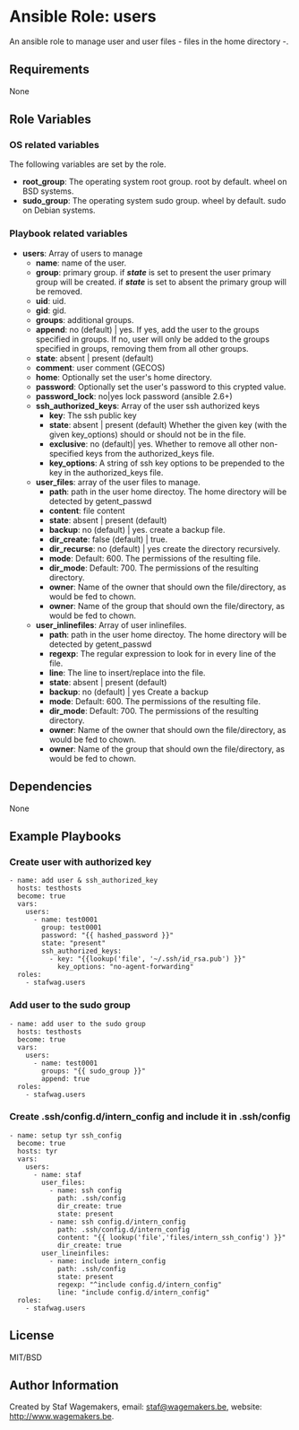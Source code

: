 # Ansible Role: users

An ansible role to manage user and user files - files in the home directory -.

## Requirements

None

## Role Variables

### OS related variables

The following variables are set by the role.

* **root_group**: The operating system root group. root by default. wheel on BSD systems.
* **sudo_group**: The operating system sudo group. wheel by default. sudo on Debian systems.

### Playbook related variables

* **users**:
  Array of users to manage
  * **name**: name of the user.
  * **group**: primary group. if ***state*** is set to present the user primary group will be created. if ***state*** is set to absent the primary group will be removed.
  * **uid**: uid.
  * **gid**: gid.
  * **groups**: additional groups.
  * **append**:  no (default) | yes.
If yes, add the user to the groups specified in groups. If no, user will only be added to the groups specified in groups, removing them from all other groups.
  * **state**:  absent | present (default)
  * **comment**: user comment (GECOS)
  * **home**: Optionally set the user's home directory.
  * **password**: Optionally set the user's password to this crypted value.
  * **password_lock**: no|yes lock password (ansible 2.6+)
  * **ssh_authorized_keys**: Array of the user ssh authorized keys
    * **key**: The ssh public key
    * **state**: absent | present (default) Whether the given key (with the given key_options) should or should not be in the file.
    * **exclusive**: no (default)| yes. Whether to remove all other non-specified keys from the authorized_keys file.
    * **key_options**: A string of ssh key options to be prepended to the key in the authorized_keys file.
  * **user_files**: array of the user files to manage.
    * **path**: path in the user home directoy. The home directory will be detected by getent_passwd
    * **content**: file content
    * **state**: absent | present (default)
    * **backup**: no (default) | yes. create a backup file.
    * **dir_create**: false (default) | true. 
    * **dir_recurse**: no (default) | yes create the directory recursively.
    * **mode**: Default: 600. The permissions of the resulting file.
    * **dir_mode**: Default: 700. The permissions of the resulting directory.
    * **owner**: Name of the owner that should own the file/directory, as would be fed to chown.
    * **owner**: Name of the group that should own the file/directory, as would be fed to chown.
  * **user_inlinefiles**: Array of user inlinefiles.
    * **path**: path in the user home directoy. The home directory will be detected by getent_passwd
    * **regexp**: The regular expression to look for in every line of the file.
    * **line**: The line to insert/replace into the file.
    * **state**: absent | present (default)
    * **backup**: no (default) | yes Create a backup
    * **mode**: Default: 600. The permissions of the resulting file.
    * **dir_mode**: Default: 700. The permissions of the resulting directory.
    * **owner**: Name of the owner that should own the file/directory, as would be fed to chown.
    * **owner**: Name of the group that should own the file/directory, as would be fed to chown.

## Dependencies

None

## Example Playbooks

### Create user with authorized key

```
- name: add user & ssh_authorized_key
  hosts: testhosts
  become: true
  vars:
    users:
      - name: test0001
        group: test0001
        password: "{{ hashed_password }}"
        state: "present"
        ssh_authorized_keys:
          - key: "{{lookup('file', '~/.ssh/id_rsa.pub') }}"
            key_options: "no-agent-forwarding"
  roles:
    - stafwag.users
```

### Add user to the sudo group

```
- name: add user to the sudo group
  hosts: testhosts
  become: true
  vars:
    users:
      - name: test0001
        groups: "{{ sudo_group }}"
        append: true
  roles:
    - stafwag.users
```

### Create .ssh/config.d/intern_config and include it in .ssh/config

```
- name: setup tyr ssh_config
  become: true
  hosts: tyr
  vars:
    users:
      - name: staf
        user_files:
          - name: ssh config
            path: .ssh/config
            dir_create: true
            state: present
          - name: ssh config.d/intern_config
            path: .ssh/config.d/intern_config
            content: "{{ lookup('file','files/intern_ssh_config') }}"
            dir_create: true
        user_lineinfiles:
          - name: include intern_config
            path: .ssh/config
            state: present
            regexp: "^include config.d/intern_config"
            line: "include config.d/intern_config"
  roles:
    - stafwag.users
```

## License

MIT/BSD

## Author Information

Created by Staf Wagemakers, email: staf@wagemakers.be, website: http://www.wagemakers.be.
